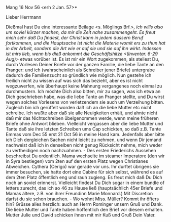 Mang 16 Nov 56
 <erh 2 Jan. 57>*

Lieber Herrmann

Dießmal hast Du eine interessante Beilage <s. Möglings Brf.>*, ich wills also um soviel kürzer machen, da mir die Zeit nahe zusammengeht. Es freut mich sehr daß Du findest, der Christ kann in jedem äussern Beruf fortkommen, und die Hauptsache ist nicht die Materie womit ers zu thun hat in der Arbeit, sondern die Art wie er auf sie und sie auf ihn wirkt. Indessen ist mirs lieb, wenn bis dieß ankommt die Geschäftshitze <(Inventar. 6-29 Aug)>* etwas vorüber ist. Es ist mir ein Wort zugekommen, als stellest Du, durch Vorlesen Deiner Briefe vor der ganzen Familie, die liebe Tante an den Pranger: und ich (wahrscheinlich als Schreiber jener Briefe) untergrabe dadurch die Familienzucht so gründlich wie möglich. Nun gestehe ich freilich nicht zu wissen auf was sich das bezieht, aber es ist nicht wegzuwerfen, wie überhaupt keine Mahnung vergangenes noch einmal zu durchmustern. Ich möchte Dich also bitten, mir zu sagen, was ich etwa an Dich geschrieben habe, was die liebe Tante an Pranger stellte, und Du wirst wegen solches Vorlesens von verletzendem sie auch um Verzeihung bitten. Zugleich bin ich gerüffelt worden daß ich an die liebe Mutter etc nicht schreibe. Ich wußte aber daß sie alle Neuigkeiten erhält, und ahnte nicht daß mir das Nichtschreiben übelgenommen werde, wenn meine früheren Briefe ohne Antwort blieben. Vielleicht vergassen aber die liebe Mutter und Tante daß sie ihre letzten Schreiben ums Cap schickten, so daß z.B. Tante Emmas vom Dec 55 erst 21 Oct 56 in meine Hand kam. Jedenfalls aber bitte ich Dich dergleichen Sachen nicht leicht zu nehmen, und wenn Dir jemand nachweist daß ich in denselben nicht genug Rücksicht nehme, mich weder zu vertheidigen noch nachzuahmen. - Des ersten Friederichs Aussehen beschreibst Du ordentlich. Mama wechselte im steamer Imperatore (den wir in Syra bestiegen) vom 2ten auf den ersten Platz wegen Christianes Abweichen. Cythera (Cerigo) war gerade vor uns. Ihr durftet übrigens sie immer besuchen, sie hatte dort eine Cabine für sich selbst, während es auf dem 2ten Platz öffentlich eng und rauh zugieng. Es freut mich daß Du Dich noch an soviel erinnerst. Vielleicht findest Du Dich sogar in einem bundle of letters zurecht, das ich ao 46 zu Hause ließ (hauptsächlich 45er Briefe und Mamas ältere, z.B. von ihrer Freundinn Marie Monnard.) Mit Discretion darfst du sie schon brauchen. - Wo wohnt Miss. Müller? Kommt ihr öfters hin? Grüsse alles herzlich: auch an Herrn Rominger unsern Gruß und Dank. Die liebe Mutter und Tante haben hoffentlich den Brief vor diesem erhalten. Mutter Julie und David schicken ihnen mit mir Kuß und Gruß
 Dein Vater.


